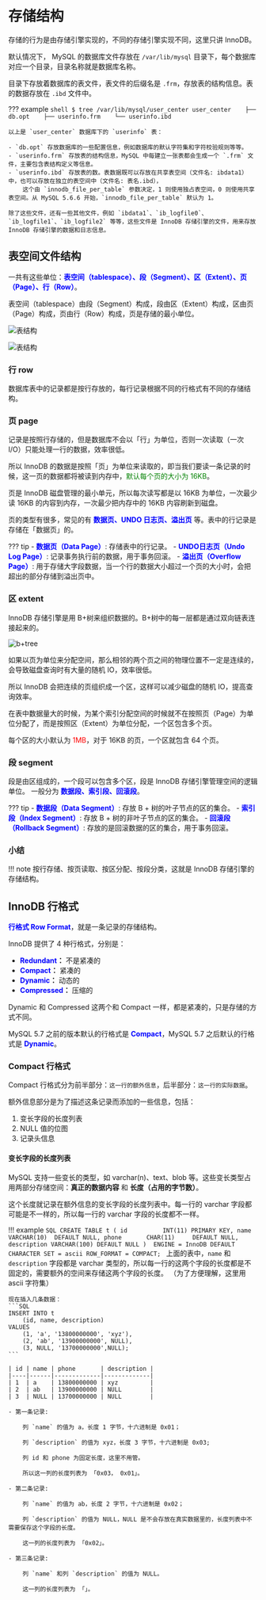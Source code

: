 # 存储结构

存储的行为是由存储引擎实现的，不同的存储引擎实现不同，这里只讲 InnoDB。


默认情况下， MySQL 的数据库文件存放在 `/var/lib/mysql` 目录下，每个数据库对应一个目录，目录名称就是数据库名称。

目录下存放着数据库的表文件，表文件的后缀名是 `.frm`，存放表的结构信息。表的数据存放在 `.ibd` 文件中。

??? example
    ```shell
    $ tree /var/lib/mysql/user_center
    user_center
        ├── db.opt
        ├── userinfo.frm
        └── userinfo.ibd
    ```

    以上是 `user_center` 数据库下的 `userinfo` 表：

    - `db.opt` 存放数据库的一些配置信息，例如数据库的默认字符集和字符校验规则等等。
    - `userinfo.frm` 存放表的结构信息，MySQL 中每建立一张表都会生成一个 `.frm` 文件，主要包含表结构定义等信息。
    - `userinfo.ibd` 存放表的数。表数据既可以存放在共享表空间（文件名: ibdata1）中，也可以存放在独立的表空间中（文件名: 表名.ibd），
        这个由 `innodb_file_per_table` 参数决定，1 则使用独占表空间，0 则使用共享表空间。从 MySQL 5.6.6 开始，`innodb_file_per_table` 默认为 1。

    除了这些文件，还有一些其他文件，例如 `ibdata1`、`ib_logfile0`、`ib_logfile1`、`ib_logfile2` 等等，这些文件是 InnoDB 存储引擎的文件，用来存放 InnoDB 存储引擎的数据和日志信息。

## 表空间文件结构
一共有这些单位：**<font color='blue'>表空间（tablespace）、段（Segment）、区（Extent）、页（Page）、行（Row）</font>**。

表空间（tablespace）由段（Segment）构成，段由区（Extent）构成，区由页（Page）构成，页由行（Row）构成，页是存储的最小单位。

![表结构](https://blogpicure.oss-cn-shenzhen.aliyuncs.com/blog/illustration-pic/distributed/mysql_table_struct2.png)

![表结构](https://blogpicure.oss-cn-shenzhen.aliyuncs.com/blog/illustration-pic/distributed/mysql_table_struct.png)


### 行 row
数据库表中的记录都是按行存放的，每行记录根据不同的行格式有不同的存储结构。

### 页 page
记录是按照行存储的，但是数据库不会以「行」为单位，否则一次读取（一次 I/O）只能处理一行的数据，效率很低。

所以 InnoDB 的数据是按照「页」为单位来读取的，即当我们要读一条记录的时候，这一页的数据都将被读到内存中，<font color='green'>默认每个页的大小为 16KB</font>。

页是 InnoDB 磁盘管理的最小单元，所以每次读写都是以 16KB 为单位，一次最少读 16KB 的内容到内存，一次最少把内存中的 16KB 内容刷新到磁盘。

页的类型有很多，常见的有 **<font color='blue'>数据页、UNDO 日志页、溢出页</font>** 等。表中的行记录是存储在「数据页」的。

??? tip
    - **<font color='blue'>数据页（Data Page）</font>**: 存储表中的行记录。
    - **<font color='blue'>UNDO日志页（Undo Log Page）</font>**: 记录事务执行前的数据，用于事务回滚。
    - **<font color='blue'>溢出页（Overflow Page）</font>**: 用于存储大字段数据，当一个行的数据大小超过一个页的大小时，会把超出的部分存储到溢出页中。


### 区 extent

InnoDB 存储引擎是用 B+树来组织数据的。B+树中的每一层都是通过双向链表连接起来的。

![b+tree](https://blogpicure.oss-cn-shenzhen.aliyuncs.com/blog/illustration-pic/MySQL/b%2Btree.jpg)

如果以页为单位来分配空间，那么相邻的两个页之间的物理位置不一定是连续的，会导致磁盘查询时有大量的随机 IO，效率很低。

所以 InnoDB 会把连续的页组织成一个区，这样可以减少磁盘的随机 IO，提高查询效率。

在表中数据量大的时候，为某个索引分配空间的时候就不在按照页（Page）为单位分配了，而是按照区（Extent）为单位分配，一个区包含多个页。

每个区的大小默认为 <font color='red'>1MB</font>，对于 16KB 的页，一个区就包含 64 个页。


### 段 segment

段是由区组成的，一个段可以包含多个区，段是 InnoDB 存储引擎管理空间的逻辑单位。
一般分为 **<font color='blue'>数据段、索引段、回滚段</font>**。

??? tip
    - **<font color='blue'>数据段（Data Segment）</font>**: 存放 B + 树的叶子节点的区的集合。
    - **<font color='blue'>索引段（Index Segment）</font>**: 存放 B + 树的非叶子节点的区的集合。
    - **<font color='blue'>回滚段（Rollback Segment）</font>**: 存放的是回滚数据的区的集合，用于事务回滚。

### 小结

!!! note
    按行存储、按页读取、按区分配、按段分类，这就是 InnoDB 存储引擎的存储结构。


## InnoDB 行格式

**<font color='blue'>行格式 Row Format</font>**，就是一条记录的存储结构。

InnoDB 提供了 4 种行格式，分别是：

- **<font color='blue'>Redundant</font>：** 不是紧凑的
- **<font color='blue'>Compact</font>：** 紧凑的
- **<font color='blue'>Dynamic</font>：** 动态的
- **<font color='blue'>Compressed</font>：** 压缩的


Dynamic 和 Compressed 这两个和 Compact 一样，都是紧凑的，只是存储的方式不同。

MySQL 5.7 之前的版本默认的行格式是 **<font color='blue'>Compact</font>**，MySQL 5.7 之后默认的行格式是 **<font color='blue'>Dynamic</font>**。

### Compact 行格式

Compact 行格式分为前半部分：`这一行的额外信息`，后半部分：`这一行的实际数据`。

额外信息部分是为了描述这条记录而添加的一些信息，包括：

1. 变长字段的长度列表
2. NULL 值的位图
3. 记录头信息

#### 变长字段的长度列表

MySQL 支持一些变长的类型，如 varchar(n)、text、blob 等。这些变长类型占用两部分存储空间：**真正的数据内容** 和 **长度（占用的字节数）**。

这个长度就记录在额外信息的变长字段的长度列表中。每一行的 varchar 字段都可能是不一样的，所以每一行的 varchar 字段的长度都不一样。

!!! example
    ```SQL
    CREATE TABLE t (
        id          INT(11) PRIMARY KEY,
        name        VARCHAR(10)  DEFAULT NULL,
        phone       CHAR(11)     DEFAULT NULL,
        description VARCHAR(100) DEFAULT NULL
    ) 
        ENGINE = InnoDB
        DEFAULT CHARACTER SET = ascii ROW_FORMAT = COMPACT;
    ```
    上面的表中，`name` 和 `description` 字段都是 varchar 类型的，所以每一行的这两个字段的长度都是不固定的，需要额外的空间来存储这两个字段的长度。
    （为了方便理解，这里用 ascii 字符集）

    现在插入几条数据：
    ```SQL
    INSERT INTO t
        (id, name, description) 
    VALUES 
        (1, 'a', '13800000000', 'xyz'),
        (2, 'ab', '13900000000', NULL),
        (3, NULL, '13700000000',NULL);
    ```

    | id | name | phone       | description |
    |----|------|-------------|-------------|
    | 1  | a    | 13800000000 | xyz         |
    | 2  | ab   | 13900000000 | NULL        |
    | 3  | NULL | 13700000000 | NULL        |

    - 第一条记录:
        
        列 `name` 的值为 a，长度 1 字节，十六进制是 0x01；
        
        列 `description` 的值为 xyz，长度 3 字节，十六进制是 0x03; 
        
        列 id 和 phone 为固定长度，这里不用管。
        
        所以这一列的长度列表为 「0x03， 0x01」。
    
    - 第二条记录:
        
        列 `name` 的值为 ab，长度 2 字节，十六进制是 0x02；
        
        列 `description` 的值为 NULL，NULL 是不会存放在真实数据里的，长度列表中不需要保存这个字段的长度。
        
        这一列的长度列表为 「0x02」。
    
    - 第三条记录:
        
        列 `name` 和列 `description` 的值为 NULL。
        
        这一列的长度列表为 「」。
    


